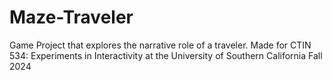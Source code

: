 # Maze-Traveler
 
Game Project that explores the narrative role of a traveler.
Made for CTIN 534: Experiments in Interactivity at the University of Southern California
Fall 2024
